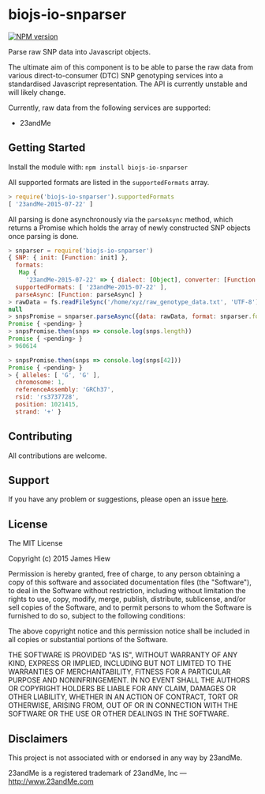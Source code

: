 # biojs-io-snparser

[![NPM version](http://img.shields.io/npm/v/biojs-io-snparser.svg)](https://www.npmjs.org/package/biojs-io-snparser)

Parse raw SNP data into Javascript objects.

The ultimate aim of this component is to be able to parse the raw data from various direct-to-consumer (DTC) SNP
genotyping services into a standardised Javascript representation. The API is currently unstable and will likely
change.

Currently, raw data from the following services are supported:
* 23andMe

## Getting Started
Install the module with: `npm install biojs-io-snparser`

All supported formats are listed in the `supportedFormats` array.
```javascript
> require('biojs-io-snparser').supportedFormats
[ '23andMe-2015-07-22' ]
```

All parsing is done asynchronously via the `parseAsync` method, which returns a Promise which holds the array of newly constructed SNP objects once parsing is done.
```javascript
> snparser = require('biojs-io-snparser')
{ SNP: { init: [Function: init] },
  formats:
   Map {
     '23andMe-2015-07-22' => { dialect: [Object], converter: [Function: convert] } },
  supportedFormats: [ '23andMe-2015-07-22' ],
  parseAsync: [Function: parseAsync] }
> rawData = fs.readFileSync('/home/xyz/raw_genotype_data.txt', 'UTF-8'); null
null
> snpsPromise = snparser.parseAsync({data: rawData, format: snparser.formats.get('23andMe-2015-07-22')})
Promise { <pending> }
> snpsPromise.then(snps => console.log(snps.length))
Promise { <pending> }
> 960614

> snpsPromise.then(snps => console.log(snps[42]))
Promise { <pending> }
> { alleles: [ 'G', 'G' ],
  chromosome: 1,
  referenceAssembly: 'GRCh37',
  rsid: 'rs3737728',
  position: 1021415,
  strand: '+' }

```

## Contributing

All contributions are welcome.

## Support

If you have any problem or suggestions, please open an issue [here](https://github.com/jameshiew/biojs-io-snparser/issues).

## License 

The MIT License

Copyright (c) 2015 James Hiew

Permission is hereby granted, free of charge, to any person
obtaining a copy of this software and associated documentation
files (the "Software"), to deal in the Software without
restriction, including without limitation the rights to use,
copy, modify, merge, publish, distribute, sublicense, and/or sell
copies of the Software, and to permit persons to whom the
Software is furnished to do so, subject to the following
conditions:

The above copyright notice and this permission notice shall be
included in all copies or substantial portions of the Software.

THE SOFTWARE IS PROVIDED "AS IS", WITHOUT WARRANTY OF ANY KIND,
EXPRESS OR IMPLIED, INCLUDING BUT NOT LIMITED TO THE WARRANTIES
OF MERCHANTABILITY, FITNESS FOR A PARTICULAR PURPOSE AND
NONINFRINGEMENT. IN NO EVENT SHALL THE AUTHORS OR COPYRIGHT
HOLDERS BE LIABLE FOR ANY CLAIM, DAMAGES OR OTHER LIABILITY,
WHETHER IN AN ACTION OF CONTRACT, TORT OR OTHERWISE, ARISING
FROM, OUT OF OR IN CONNECTION WITH THE SOFTWARE OR THE USE OR
OTHER DEALINGS IN THE SOFTWARE.

## Disclaimers

This project is not associated with or endorsed in any way by 23andMe.

23andMe is a registered trademark of 23andMe, Inc — http://www.23andMe.com